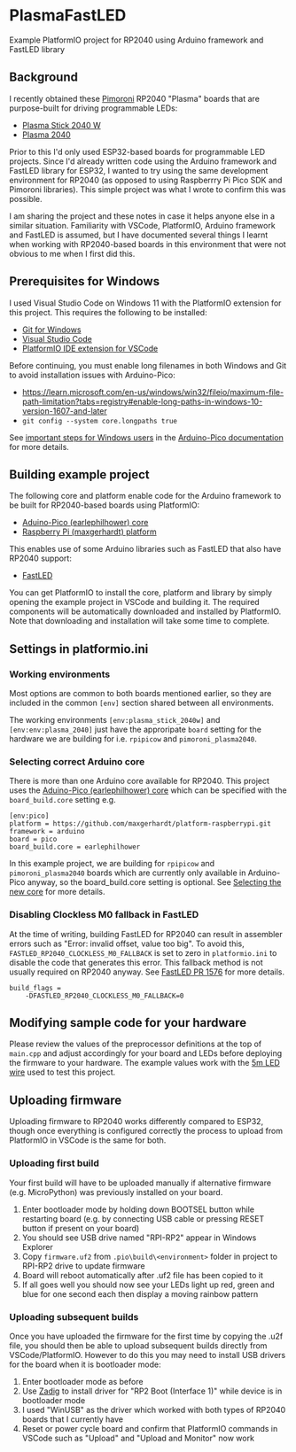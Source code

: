 # PlasmaFastLED

Example PlatformIO project for RP2040 using Arduino framework and FastLED library

## Background

I recently obtained these [Pimoroni](https://shop.pimoroni.com) RP2040 "Plasma" boards that are purpose-built for driving programmable LEDs:

- [Plasma Stick 2040 W](https://shop.pimoroni.com/products/plasma-stick-2040-w?variant=40359072301139)
- [Plasma 2040](https://shop.pimoroni.com/products/plasma-2040?variant=39410354847827)

Prior to this I'd only used ESP32-based boards for programmable LED projects. Since I'd already written code using the Arduino framework and FastLED library for ESP32, I wanted to try using the same development environment for RP2040 (as opposed to using Raspberrry Pi Pico SDK and Pimoroni libraries). This simple project was what I wrote to confirm this was possible.

I am sharing the project and these notes in case it helps anyone else in a similar situation. Familiarity with VSCode, PlatformIO, Arduino framework and FastLED is assumed, but I have documented several things I learnt when working with RP2040-based boards in this environment that were not obvious to me when I first did this.

## Prerequisites for Windows

I used Visual Studio Code on Windows 11 with the PlatformIO extension for this project. This requires the following to be installed:

- [Git for Windows](https://gitforwindows.org/)
- [Visual Studio Code](https://code.visualstudio.com/)
- [PlatformIO IDE extension for VSCode](https://platformio.org/install/ide?install=vscode)

Before continuing, you must enable long filenames in both Windows and Git to avoid installation issues with Arduino-Pico:

- https://learn.microsoft.com/en-us/windows/win32/fileio/maximum-file-path-limitation?tabs=registry#enable-long-paths-in-windows-10-version-1607-and-later
- `git config --system core.longpaths true`

See [important steps for Windows users](https://arduino-pico.readthedocs.io/en/latest/platformio.html#important-steps-for-windows-users-before-installing) in the [Arduino-Pico documentation](https://arduino-pico.readthedocs.io/en/latest/) for more details.

## Building example project

The following core and platform enable code for the Arduino framework to be built for RP2040-based boards using PlatformIO:

- [Aduino-Pico (earlephilhower) core](https://github.com/earlephilhower/arduino-pico)
- [Raspberry Pi (maxgerhardt) platform](https://github.com/maxgerhardt/platform-raspberrypi)

This enables use of some Arduino libraries such as FastLED that also have RP2040 support:

- [FastLED](https://fastled.io/)

You can get PlatformIO to install the core, platform and library by simply opening the example project in VSCode and building it. The required components will be automatically downloaded and installed by PlatformIO. Note that downloading and installation will take some time to complete.

## Settings in platformio.ini

### Working environments

Most options are common to both boards mentioned earlier, so they are included in the common `[env]` section shared between all environments.

The working environments `[env:plasma_stick_2040w]` and `[env:env:plasma_2040]` just have the approripate `board` setting for the hardware we are building for i.e. `rpipicow` and `pimoroni_plasma2040`.

### Selecting correct Arduino core

There is more than one Arduino core available for RP2040. This project uses the [Aduino-Pico (earlephilhower) core](https://github.com/earlephilhower/arduino-pico) which can be specified with the `board_build.core` setting e.g.

```
[env:pico]
platform = https://github.com/maxgerhardt/platform-raspberrypi.git
framework = arduino
board = pico
board_build.core = earlephilhower
```

In this example project, we are building for `rpipicow` and `pimoroni_plasma2040` boards which are currently only available in Arduino-Pico anyway, so the board_build.core setting is optional. See [Selecting the new core](https://arduino-pico.readthedocs.io/en/latest/platformio.html#selecting-the-new-core) for more details.

### Disabling Clockless M0 fallback in FastLED

At the time of writing, building FastLED for RP2040 can result in assembler errors such as "Error: invalid offset, value too big". To avoid this, `FASTLED_RP2040_CLOCKLESS_M0_FALLBACK` is set to zero in `platformio.ini` to disable the code that generates this error. This fallback method is not usually required on RP2040 anyway. See [FastLED PR 1576](https://github.com/FastLED/FastLED/pull/1576) for more details.

```
build_flags =
    -DFASTLED_RP2040_CLOCKLESS_M0_FALLBACK=0
```

## Modifying sample code for your hardware

Please review the values of the preprocessor definitions at the top of `main.cpp` and adjust accordingly for your board and LEDs before deploying the firmware to your hardware. The example values work with the [5m LED wire](https://shop.pimoroni.com/products/5m-flexible-rgb-led-wire-50-rgb-leds-aka-neopixel-ws2812-sk6812?variant=40384556171347) used to test this project.

## Uploading firmware

Uploading firmware to RP2040 works differently compared to ESP32, though once everything is configured correctly the process to upload from PlatformIO in VSCode is the same for both.

### Uploading first build

Your first build will have to be uploaded manually if alternative firmware (e.g. MicroPython) was previously installed on your board.

1. Enter bootloader mode by holding down BOOTSEL button while restarting board (e.g. by connecting USB cable or pressing RESET button if present on your board)
2. You should see USB drive named "RPI-RP2" appear in Windows Explorer
3. Copy `firmware.uf2` from `.pio\build\<environment>` folder in project to RPI-RP2 drive to update firmware
4. Board will reboot automatically after .uf2 file has been copied to it
5. If all goes well you should now see your LEDs light up red, green and blue for one second each then display a moving rainbow pattern

### Uploading subsequent builds

Once you have uploaded the firmware for the first time by copying the .u2f file, you should then be able to upload subsequent builds directly from VSCode/PlatformIO. However to do this you may need to install USB drivers for the board when it is bootloader mode:

1. Enter bootloader mode as before
2. Use [Zadig](https://zadig.akeo.ie/) to install driver for "RP2 Boot (Interface 1)" while device is in bootloader mode
3. I used "WinUSB" as the driver which worked with both types of RP2040 boards that I currently have
4. Reset or power cycle board and confirm that PlatformIO commands in VSCode such as "Upload" and "Upload and Monitor" now work
